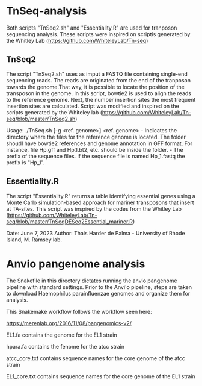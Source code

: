 # TnSeq-analysis

Both scripts "TnSeq2.sh" and "Essentiality.R" are used for tranposon sequencing analysis. These scripts were inspired on scriptis generated by the Whitley Lab (https://github.com/WhiteleyLab/Tn-seq)

## TnSeq2
The script "TnSeq2.sh" uses as imput a FASTQ file containing single-end sequencing reads. The reads are originated from the end of the tranposon towards the genome.That way, it is possible to locate the position of the transposon in the genome.
In this script, bowtie2 is used to align the reads to the reference genome. Next, the number insertion sites the most frequent insertion sites are calculated.
Script was modified and inspired on the scripts generated by the Whiteley lab (https://github.com/WhiteleyLab/Tn-seq/blob/master/TnSeq2.sh)

Usage: ./TnSeq.sh [-g <ref. genome>] <prefix>
<ref. genome> - Indicates the directory where the files for the reference genome is located. The folder shoudl have bowtie2 references and genome annotation in GFF format. For instance, file Hp.gff and Hp.1.bt2, etc. should be inside the folder.
<prefix> - The prefix of the sequence files. If the sequence file is named Hp_1.fastq the prefix is "Hp_1". 

  ## Essentiality.R
  
The script "Essentiality.R" returns a table identifying essential genes using a Monte Carlo simulation-based approach for mariner transposons that insert at TA-sites. This script was inspired by the codes from the Whitley Lab (https://github.com/WhiteleyLab/Tn-seq/blob/master/TnSeqDESeq2Essential_mariner.R)

Date: June 7, 2023
Author: Thais Harder de Palma - University of Rhode Island, M. Ramsey lab.

# Anvio pangenome analysis

The Snakefile in this directory dictates running the anvio pangenome pipeline with standard settings.
Prior to the Anvi'o pipeline, steps are taken to download Haemophilus parainfluenzae genomes and 
organize them for analysis.

This Snakemake workflow follows the workflow seen here:

https://merenlab.org/2016/11/08/pangenomics-v2/

EL1.fa contains the genome for the EL1 strain

hpara.fa contains the fenome for the atcc strain

atcc_core.txt contains sequence names for the core genome of the atcc strain

EL1_core.txt contains sequence names for the core genome of the EL1 strain

